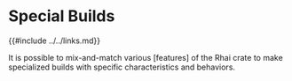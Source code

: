 Special Builds
==============

{{#include ../../links.md}}

It is possible to mix-and-match various [features] of the Rhai crate to make specialized builds with
specific characteristics and behaviors.
